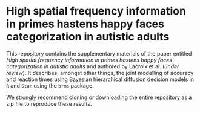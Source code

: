 # High spatial frequency information in primes hastens happy faces categorization in autistic adults

This repository contains the supplementary materials of the paper entitled *High spatial frequency information in primes hastens happy faces categorization in autistic adults* and authored by Lacroix et al. (*under review*). It describes, amongst other things, the joint modelling of accuracy and reaction times using Bayesian hierarchical diffusion decision models in `R` and `Stan` using the `brms` package.

We strongly recommend cloning or downloading the entire repository as a zip file to reproduce these results.

